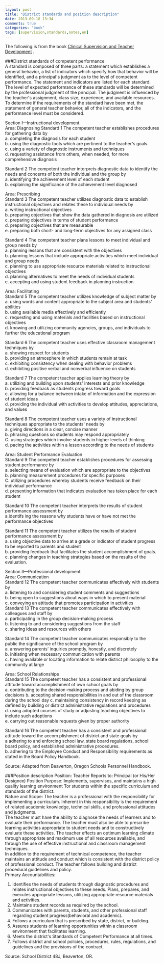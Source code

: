 ```yaml
---
layout: post
title: "District standards and position description"
date: 2013-09-18 13:34
comments: true
categories: "book"
tags: [supervision,standards,notes,en]
---
```

The following is from the book [Clinical Supervision and Teacher Development](http://books.google.com/books/about/Clinical_Supervision_and_Teacher_Develop.html?id=O3ycAAAAMAAJ)  .  

###District standards of competent performance  
A standard is composed of three parts: a statement which establishes a general behavior, a list of indicators which specify how that behavior will be identified, and a principal's judgment as to the level of competent performance. The statement and indicators are listed for each standard. The level of expected performance of these standards will be determined by the professional judgment of the pnncipal. The judgment is influenced by the teacher's assignment, class size, experience, and available resources. To determine if the requirements of the standard have been met, the statement of general teacher behavior, all of the indicators, and the performance level must be considered.  

Section I—Instructional development  
Area: Diagnosing
Standard 1 The competent teacher establishes procedures for gathering data by  
a. completing the diagnosis for each student  
b. using the diagnostic tools which are pertinent to the teacher's goals  
c. using a variety of diagnostic instruments and techniques  
d. requesting assistance from others, when needed, for more comprehensive diagnosis  
<!--more-->  
Standard 2 The competent teacher interprets diagnostic data to identify the needs and concerns of both the individual and the group by  
a. identifying the achievement level of each student  
b. explaining the significance of the achievement level diagnosed  

Area: Prescribing  
Standard 3 The competent teacher utilizes diagnostic data to establish instructional objectives and relates these to individual needs by  
a. writing instructional objectives  
b. preparing objectives that show the data gathered in diagnosis are utilized  
c. preparing objectives in terms of student performance  
d. preparing objectives that are measurable  
e. preparing both short- and long-term objectives for any assigned class  

Standard 4 The competent teacher plans lessons to meet individual and group needs by  
a. planning lessons that are consistent with the objectives  
b. planning lessons that include appropriate activities which meet individual and group needs  
c. planning to use appropriate resource materials related to instructional objectives  
d. planning alternatives to meet the needs of individual students  
e. accepting and using student feedback in planning instruction  

Area: Facilitating  
Standard 5 The competent teacher utilizes knowledge of subject matter by  
a. using words and content appropriate to the subject area and students' abilities  
b. using available media effectively and efficiently  
c. requesting and using materials and facilities based on instructional objectives  
d. knowing and utilizing community agencies, groups, and individuals to further the educational
program  

Standard 6 The competent teacher uses effective classroom management techniques by  
a. showing respect for students  
b. providing an atmosphere in which students remain at task  
c. exhibiting consistency when dealing with behavior problems  
d. exhibiting positive verbal and nonverbal influence on students  

Standard 7 The competent teacher applies learning theory by  
a. utilizing and building upon students' interests and prior knowledge  
b. providing feedback as students progress toward goals  
c. allowing for a balance between intake of information and the expression of student ideas  
d. providing the individual with activities to develop attitudes, appreciations, and values  

Standard 8 The competent teacher uses a variety of instructional techniques appropriate to the students' needs by  
a. giving directions in a clear, concise manner  
b. phrasing questions so students may respond appropriately  
C. using strategies which involve students in higher levels of thinking  
d. pacing the activities within a lesson according to the needs of students  

Area: Student Performance Evaluation  
Standard 9 The competent teacher establishes procedures for assessing student performance by  
a. selecting means of evaluation which are appropriate to the objectives  
b. planning measurement procedures for specific purposes  
C. utilizing procedures whereby students receive feedback on their individual performance  
d. presenting information that indicates evaluation has taken place for each student  

Standard 10 The competent teacher interprets the results of student performance assessment by  
a.identifs ing the reasons why students have or have not met the performance objectives  

Standard 11 The competent teacher utilizes the results of student performance assessment by  
a. using objective data to arrive at a grade or indicator of student progress to be reported to parents and student  
b. providing feedback that facilitates the student accomplishment of goals.  
c. planning changes in teaching strategies based on the results of the evaluation.  

Section II—Professional development  
Area: Communication  
Standard 12 The competent teacher communicates effectively with students by  
a. listening to and considering student comments and suggestions  
b. being open to suggestions about ways in which to present material  
c. conveying an attitude that promotes participation in activities  
Standard 13 The competent teacher communicates effectively with colleagues and staff by  
a. participating in the group decision-making process  
b. listening to and considering suggestions from the staff  
c. sharing ideas and resources with others  

Standard 14 The competent teacher communicates responsibly to the public the significance of the school program by  
a. answering parents' inquiries promptly, honestly, and discretely  
b. initiating when necessary communication with parents  
c. having available or locating information to relate district philosophy to the community at large  

Area: School Relationships  
Standard 15 The competent teacher has a consistent and professional attitude toward accomplishment of own school goals by  
a. contributing to the decision-making process and abiding by group decisions
b. accepting shared responsibilities in and out of the classroom during the school day
c. maintaining consistency in record keeping as defined by building or district administrative regulations and procedures  
d. using adopted courses of study or adjusting teaching objectives to include such adoptions  
e. carrying out reasonable requests given by proper authority  

Standard 16 The competent teacher has a consistent and professional attitude toward the accom
plishment of district and state goals by  
a adhering to and enforcing school law, state board regulations, school board policy, and established administrative procedures.  
b. adhering to the Employee Conduct and Responsibility requirements as stated in the Board Policy Handbook.

Source: Adapted from Beaverton, Oregon Schools Personnel Handbook.  

###Position description
Position: Teacher
Reports to: Principal (or His/Her Designee)
Position Purpose:
Implements, supervises, and maintains a high quality learning environment Tor students within the specific curriculum and standards of the district.  
Nature and Scope:
The teacher is a professional with the responsibility for implementing a curriculum. Inherent in this responsibility is the requirement of related academic knowledge, technical skills, and professional attitudes and judgments.  
The teacher must have the ability to diagnose the needs of learners and to evaluate their performance. The teacher must also be able to prescribe learning activities appropriate to student needs and to constructively evaluate these activities. The teacher effects an optimum learning climate through appropriate and maximum use of all resources available, and through the use of effective instructional and classroom management techniques.  
In addition to the requirement of technical competence, the teacher maintains an attitude and
conduct which is consistent with the district policy of professional conduct. The teacher follows building and district procedural guidelines and policy.  
Primary Accountabilities:
1. Identifies the needs of students through diagnostic procedures and relates instructional objectives to these needs. Plans, prepares, and executes appropriate lessons, utilizing appropriate resource materials and activities.  
2. Maintains student records as required by the school.  
3. Communicates with parents, students, and other professional staff regarding student progress(behavioral and academic).  
4. Follows a curriculum that is prescribed by state, district, or building.  
5. Assures students of learning opportunities within a classroom environment that facilitates learning.  
6. Meets the district's Standards of Competent Performance at all times.  
7. Follows district and school policies, procedures, rules, regulations, and guidelines and the provisions of the contract.  

Source: School District 48J, Beaverton, OR.  